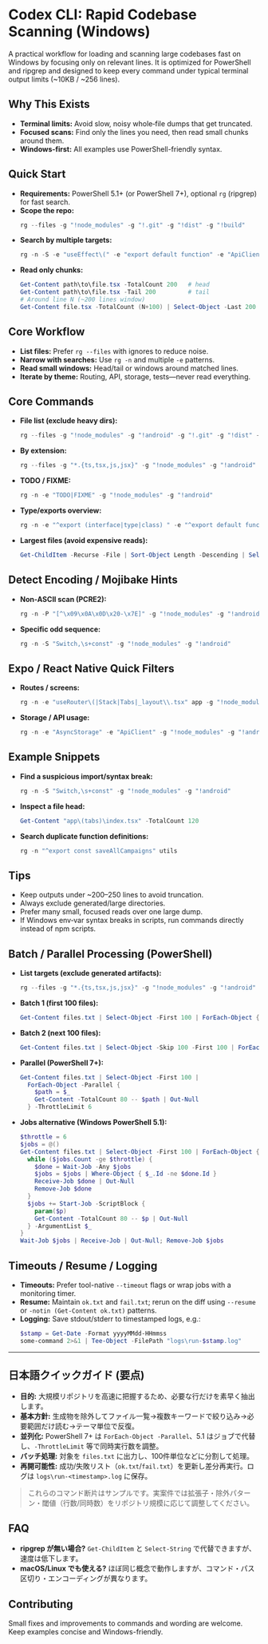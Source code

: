 # Codex CLI: Rapid Codebase Scanning (Windows)

A practical workflow for loading and scanning large codebases fast on Windows by focusing only on relevant lines. It is optimized for PowerShell and ripgrep and designed to keep every command under typical terminal output limits (~10KB / ~256 lines).

## Why This Exists
- **Terminal limits:** Avoid slow, noisy whole‑file dumps that get truncated.
- **Focused scans:** Find only the lines you need, then read small chunks around them.
- **Windows-first:** All examples use PowerShell-friendly syntax.

## Quick Start
- **Requirements:** PowerShell 5.1+ (or PowerShell 7+), optional `rg` (ripgrep) for fast search.
- **Scope the repo:**
  ```powershell
  rg --files -g "!node_modules" -g "!.git" -g "!dist" -g "!build"
  ```
- **Search by multiple targets:**
  ```powershell
  rg -n -S -e "useEffect\(" -e "export default function" -e "ApiClient" -g "!node_modules" -g "!android"
  ```
- **Read only chunks:**
  ```powershell
  Get-Content path\to\file.tsx -TotalCount 200   # head
  Get-Content path\to\file.tsx -Tail 200         # tail
  # Around line N (~200 lines window)
  Get-Content file.tsx -TotalCount (N+100) | Select-Object -Last 200
  ```

## Core Workflow
- **List files:** Prefer `rg --files` with ignores to reduce noise.
- **Narrow with searches:** Use `rg -n` and multiple `-e` patterns.
- **Read small windows:** Head/tail or windows around matched lines.
- **Iterate by theme:** Routing, API, storage, tests—never read everything.

## Core Commands
- **File list (exclude heavy dirs):**
  ```powershell
  rg --files -g "!node_modules" -g "!android" -g "!.git" -g "!dist" -g "!build"
  ```
- **By extension:**
  ```powershell
  rg --files -g "*.{ts,tsx,js,jsx}" -g "!node_modules" -g "!android"
  ```
- **TODO / FIXME:**
  ```powershell
  rg -n -e "TODO|FIXME" -g "!node_modules" -g "!android"
  ```
- **Type/exports overview:**
  ```powershell
  rg -n -e "^export (interface|type|class) " -e "^export default function" -g "!node_modules" -g "!android"
  ```
- **Largest files (avoid expensive reads):**
  ```powershell
  Get-ChildItem -Recurse -File | Sort-Object Length -Descending | Select-Object -First 50 Length,FullName
  ```

## Detect Encoding / Mojibake Hints
- **Non‑ASCII scan (PCRE2):**
  ```powershell
  rg -n -P "[^\x09\x0A\x0D\x20-\x7E]" -g "!node_modules" -g "!android"
  ```
- **Specific odd sequence:**
  ```powershell
  rg -n -S "Switch,\s+const" -g "!node_modules" -g "!android"
  ```

## Expo / React Native Quick Filters
- **Routes / screens:**
  ```powershell
  rg -n -e "useRouter\(|Stack|Tabs|_layout\\.tsx" app -g "!node_modules"
  ```
- **Storage / API usage:**
  ```powershell
  rg -n -e "AsyncStorage" -e "ApiClient" -g "!node_modules" -g "!android"
  ```

## Example Snippets
- **Find a suspicious import/syntax break:**
  ```powershell
  rg -n -S "Switch,\s+const" -g "!node_modules" -g "!android"
  ```
- **Inspect a file head:**
  ```powershell
  Get-Content "app\(tabs)\index.tsx" -TotalCount 120
  ```
- **Search duplicate function definitions:**
  ```powershell
  rg -n "^export const saveAllCampaigns" utils
  ```

## Tips
- Keep outputs under ~200–250 lines to avoid truncation.
- Always exclude generated/large directories.
- Prefer many small, focused reads over one large dump.
- If Windows env‑var syntax breaks in scripts, run commands directly instead of npm scripts.

## Batch / Parallel Processing (PowerShell)
- **List targets (exclude generated artifacts):**
  ```powershell
  rg --files -g "*.{ts,tsx,js,jsx}" -g "!node_modules" -g "!android" -g "!dist" -g "!build" > files.txt
  ```
- **Batch 1 (first 100 files):**
  ```powershell
  Get-Content files.txt | Select-Object -First 100 | ForEach-Object { $_ }
  ```
- **Batch 2 (next 100 files):**
  ```powershell
  Get-Content files.txt | Select-Object -Skip 100 -First 100 | ForEach-Object { $_ }
  ```
- **Parallel (PowerShell 7+):**
  ```powershell
  Get-Content files.txt | Select-Object -First 100 |
    ForEach-Object -Parallel {
      $path = $_
      Get-Content -TotalCount 80 -- $path | Out-Null
    } -ThrottleLimit 6
  ```
- **Jobs alternative (Windows PowerShell 5.1):**
  ```powershell
  $throttle = 6
  $jobs = @()
  Get-Content files.txt | Select-Object -First 100 | ForEach-Object {
    while ($jobs.Count -ge $throttle) {
      $done = Wait-Job -Any $jobs
      $jobs = $jobs | Where-Object { $_.Id -ne $done.Id }
      Receive-Job $done | Out-Null
      Remove-Job $done
    }
    $jobs += Start-Job -ScriptBlock {
      param($p)
      Get-Content -TotalCount 80 -- $p | Out-Null
    } -ArgumentList $_
  }
  Wait-Job $jobs | Receive-Job | Out-Null; Remove-Job $jobs
  ```

## Timeouts / Resume / Logging
- **Timeouts:** Prefer tool-native `--timeout` flags or wrap jobs with a monitoring timer.
- **Resume:** Maintain `ok.txt` and `fail.txt`; rerun on the diff using `--resume` or `-notin (Get-Content ok.txt)` patterns.
- **Logging:** Save stdout/stderr to timestamped logs, e.g.:
  ```powershell
  $stamp = Get-Date -Format yyyyMMdd-HHmmss
  some-command 2>&1 | Tee-Object -FilePath "logs\run-$stamp.log"
  ```

---

## 日本語クイックガイド (要点)
- **目的:** 大規模リポジトリを高速に把握するため、必要な行だけを素早く抽出します。
- **基本方針:** 生成物を除外してファイル一覧→複数キーワードで絞り込み→必要範囲だけ読む→テーマ単位で反復。
- **並列化:** PowerShell 7+ は `ForEach-Object -Parallel`、5.1 はジョブで代替し、`-ThrottleLimit` 等で同時実行数を調整。
- **バッチ処理:** 対象を `files.txt` に出力し、100件単位などに分割して処理。
- **再開可能性:** 成功/失敗リスト（`ok.txt`/`fail.txt`）を更新し差分再実行。ログは `logs\run-<timestamp>.log` に保存。

> これらのコマンド断片はサンプルです。実案件では拡張子・除外パターン・閾値（行数/同時数）をリポジトリ規模に応じて調整してください。

## FAQ
- **ripgrep が無い場合?** `Get-ChildItem` と `Select-String` で代替できますが、速度は低下します。
- **macOS/Linux でも使える?** ほぼ同じ概念で動作しますが、コマンド・パス区切り・エンコーディングが異なります。

## Contributing
Small fixes and improvements to commands and wording are welcome. Keep examples concise and Windows-friendly.

